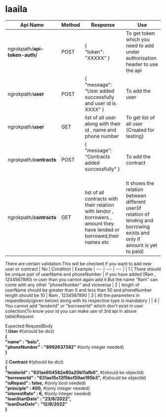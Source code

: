 # laaila
| Api Name | Method | Response | Use
| --- | --- | --- | --- | 
| ngrokpath/**api-token-auth/** | POST | {<br/> "token": "XXXXX" }<br/> | To get token which you need to add under authorisation header to use the api 
| ngrokpath/**user** | POST | {<br/> "message": "User added successfully and user id is XXXX" }<br/> | To add the user
| ngrokpath/**user** | GET | list of all user along with their id , name and phone number | To get list of all user (Created for testing)
| ngrokpath/**contracts** | POST | {<br/> "message": "Contracts added successfully" }<br/><br/> | To add the contract
| ngrokpath/**contracts** | GET | list of all contracts with their relation with lendor , borrowers , amount they have lended or borrowed,their names etc | It shows the relation between different user(if relation of lending and borrowing exists and only if amount is yet to paid) 

There are certain validation.This will be checked if you want to add new user or contract
| No | Condition | Example
| --- | --- | --- |
| 1 | There should be unique pair of userName and phoneNumber | if you have added (Ram , 1234567890) in user than you cannot again add it.But the name "Ram" can come with any other "phoneNumber" and viceversa
| 2 | length of userName should be greater than 0 and less than 50 and phoneNumber length should be 10 | Ram , 1234567890
| 3 | All the parameters in requestbody(given below) along with its respective type is mandatory |
| 4 | You cannot add "lendorId" or "borrowerId" which don't exist in user collection(To know your id you can make use of 3rd api in above table)Request

Expected RequestBody<br/> 
1.**User** #(should be dict)<br/>
**{**<br/>
    **"name" : "balu",<br/>**
    **"phoneNumber" : "8992637382"** #(only integer needed)<br/>
**}**<br/>

2.**Contract** #(should be dict)<br/>
**{**<br/>
    **"lendorId" : "631ae604582e80a20b11afb0",** #(should be objectId)<br/>
    **"borrowerId" : "631ae15c12f5bcf59ae195b3",** #(should be objectId)<br/>
    **"isRepaid" : false,** #(only bool needed)<br/>
    **"principle" : 400,**  #(only integer needed)<br/>
    **"interestRate" : 6,** #(only integer needed)<br/>
    **"loanStartDate" : "23/6/2022",**<br/>
    **"loanDueDate" : "12/8/2022"**<br/>
**}**<br/>
